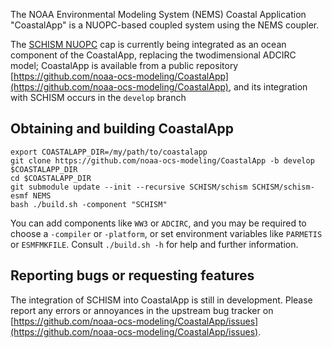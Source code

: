 The NOAA Environmental Modeling System (NEMS) Coastal Application "CoastalApp" is a NUOPC-based coupled system using the NEMS coupler.

The [SCHISM NUOPC](nuopc.html) cap is currently being integrated as an ocean component of the CoastalApp, replacing the twodimensional ADCIRC model; CoastalApp is available from a public repository [https://github.com/noaa-ocs-modeling/CoastalApp](https://github.com/noaa-ocs-modeling/CoastalApp), and its integration with SCHISM occurs in the `develop` branch

## Obtaining and building CoastalApp

```
export COASTALAPP_DIR=/my/path/to/coastalapp
git clone https://github.com/noaa-ocs-modeling/CoastalApp -b develop $COASTALAPP_DIR 
cd $COASTALAPP_DIR
git submodule update --init --recursive SCHISM/schism SCHISM/schism-esmf NEMS 
bash ./build.sh -component "SCHISM"
```

You can add components like `WW3` or `ADCIRC`, and you may be required to choose a `-compiler`  or `-platform`, or set environment variables like `PARMETIS` or `ESMFMKFILE`.  Consult `./build.sh -h` for help and further information.

## Reporting bugs or requesting features

The integration of SCHISM into CoastalApp is still in development.  Please report any errors or annoyances in the upstream bug tracker on [https://github.com/noaa-ocs-modeling/CoastalApp/issues](https://github.com/noaa-ocs-modeling/CoastalApp/issues). 

